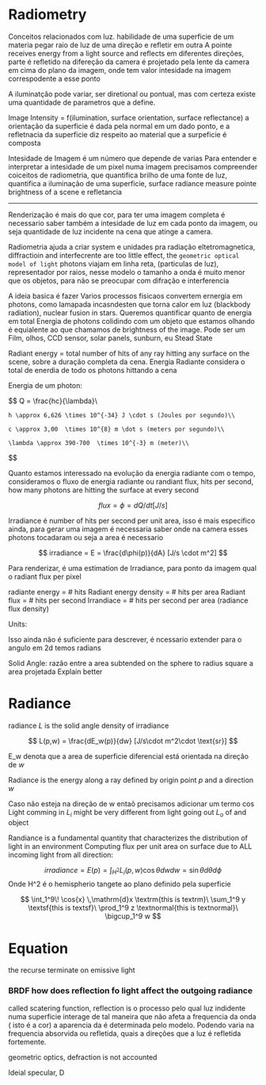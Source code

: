 # Radiometry




Conceitos relacionados com luz.
habilidade de uma superficie de um materia pegar raio de luz de uma direção e refletir em outra
A pointe receives energy from a light source and reflects em diferentes direções, parte é refletido na difereção da camera é projetado pela lente da camera em cima do plano da imagem, onde tem valor intesidade na imagem correspodente a esse ponto

A iluminatção pode variar, ser diretional ou pontual, mas com certeza existe uma quantidade de parametros que a define.

Image Intensity = f(ilumination, surface orientation, surface reflectance)
a orientação da superficie é dada pela normal em um dado ponto, e a refletnacia da superficie diz respeito ao material que a surpeficie é composta

Intesidade de Imagem é um número que depende de varias
Para entender e interpretar a intesidade de um pixel numa imagem precisamos compreender coiceitos de radiometria, que quantifica  brilho de uma fonte de luz, quantifica a iluminação de uma superficie, surface radiance measure pointe brightness of a scene e refletancia

----

Renderização é mais do que cor, para ter uma imagem completa é necessario saber também a intesidade de luz em cada ponto da imagem, ou seja quantidade de luz incidente na cena que atinge a camera. 

Radiometria ajuda a criar system e unidades pra radiação eltetromagnetica, diffractioin and interfecrente are too little effect, the ``geometric optical model of light`` photons viajam em linha reta, (particulas de luz), representador por raios, nesse modelo o tamanho a onda é muito menor que os objetos, para não se preocupar com difração e interferencia

A ideia basica é fazer
Varios processos fisicaos convertem ernergia em photons, como lamapada incasndesten que torna calor em luz (blackbody radiation), nuclear fusion in stars.
Queremos quantificar quanto de energia em total
Energia de photons colidindo com um objeto que estamos olhando é equialente ao que chamamos de brightness of the image.
Pode ser um Film, olhos, CCD sensor, solar panels, sunburn, eu
Stead State

Radiant energy = total number of hits of any ray hitting any surface on the scene, sobre a duração completa da cena.
Energia Radiante considera o total de enerdia de todo os photons hittando a cena

Energia de um photon:

$$
    Q = \frac{hc}{\lambda}\\

    h \approx 6,626 \times 10^{-34} J \cdot s (Joules por segundo)\\

    c \approx 3,00  \times 10^{8} m \dot s (meters por segundo)\\

    \lambda \approx 390-700  \times 10^{-3} m (meter)\\
$$

Quanto estamos interessado na evolução da energia radiante com o tempo, consideramos o fluxo de energia radiante ou randiant flux, hits per second, how many photons are hitting the surface at every second

$$
flux =  \phi = dQ/dt [J/s] 
$$

Irradiance é number of hits per second per unit area, isso é mais especifico ainda, para gerar uma imagem é necessaria saber onde na camera esses photons tocadaram ou seja a area é necessario

$$
irradiance = E = \frac{d\phi(p)}{dA} [J/s \cdot m^2]
$$

Para renderizar, é uma estimation de Irradiance, para ponto da imagem qual o radiant flux per pixel

radiante energy = # hits
Radiant energy density = # hits per area
Radiant flux = # hits per second
Irrandiace = # hits per second per area (radiance flux density)

Units:


Isso ainda não é suficiente para descrever, é ncessario extender para o angulo
em 2d temos radians


Solid Angle: razão entre a area subtended on the sphere to radius square
a area projetada
Explain better

# Radiance
radiance $L$ is the solid angle density of irradiance

$$
L(p,w) = \frac{dE_w(p)}{dw} [J/s\cdot m^2\cdot \text{sr}]
$$

E_w denota que a area de superficie diferencial está orientada na direção de $w$

Radiance is the energy along a ray defined by origin point $p$ and a direction $w$

Caso não esteja na direção de w entaõ precisamos adicionar um termo cos
Light comming in $L_i$ might be very different from light  going out $L_o$ of and object

Randiance is a fundamental quantity that characterizes the distribution of light in an environment
Computing flux per unit area on surface due to ALL incoming light from all direction:

$$
irradiance = E(p) = \int_{H^2}{L_i(p,w)\cos\theta dw}
dw = \sin\theta d \theta d\phi
$$
Onde H^2 é o hemispherio tangete ao plano definido pela superficie

$$
  \int_1^9\! \cos{x} \,\mathrm{d}x \textrm{this is textrm}\
  \sum_1^9 y                       \textsf{this is textsf}\
  \prod_1^9 z                      \textnormal{this is textnormal}\
  \bigcup_1^9 w                    
$$

# Equation
the recurse terminate on emissive light

### BRDF how does reflection fo light affect the outgoing radiance
called scatering function, reflection is o processo pelo qual luz indidente numa superficie interage de tal maneira que não afeta a frequencia da onda ( isto é a cor) a aparencia da é determinada pelo modelo.
Podendo varia na frequencia absorvida ou refletida, quais a direções que a luz é refletida fortemente.

geometric optics, defraction is not accounted


Ideial specular, D
